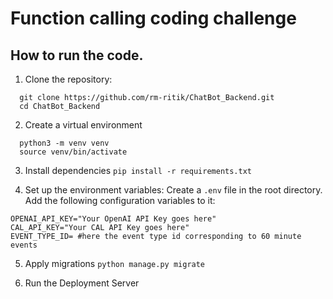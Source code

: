 # Function calling coding challenge

## How to run the code.
1. Clone the repository:
```
  git clone https://github.com/rm-ritik/ChatBot_Backend.git
  cd ChatBot_Backend
```
2. Create a virtual environment
```
  python3 -m venv venv
  source venv/bin/activate
```

3. Install dependencies
``` pip install -r requirements.txt ```

4. Set up the environment variables:
  Create a ```.env``` file in the root directory.
  Add the following configuration variables to it:
  ```
  OPENAI_API_KEY="Your OpenAI API Key goes here"
  CAL_API_KEY="Your CAL API Key goes here"
  EVENT_TYPE_ID= #here the event type id corresponding to 60 minute events
  ```

5. Apply migrations
  ```python manage.py migrate```

6. Run the Deployment Server
  ```python manage.py runserver
